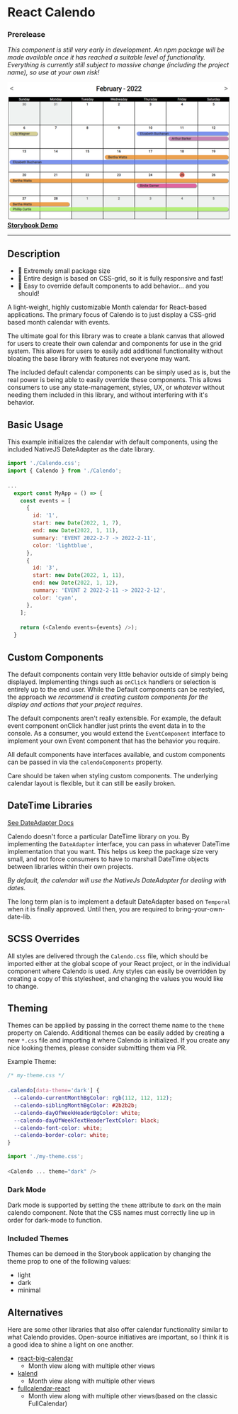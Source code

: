 # React Calendo

### Prerelease

_This component is still very early in development. An npm package will be made available once it has reached a suitable level of functionality. Everything is currently still subject to massive change (including the project name), so use at your own risk!_

![Large Calendar Preview](/assets/large_preview.png)
[**Storybook Demo**](https://bruceharrison1984.github.io/Calendo)

---

## Description

- 🤏 Extremely small package size
- 📱 Entire design is based on CSS-grid, so it is fully responsive and fast!
- 🔩 Easy to override default components to add behavior... and you should!

A light-weight, highly customizable Month calendar for React-based applications. The primary focus of Calendo is to just display a CSS-grid based month calendar with events.

The ultimate goal for this library was to create a blank canvas that allowed for users to create their own calendar and components for use in the grid system. This allows for users to easily add additional functionality without bloating the base library with features not everyone may want.

The included default calendar components can be simply used as is, but the real power is being able to easily override these components. This allows consumers to use any state-management, styles, UX, or _whatever_ without needing them included in this library, and without interfering with it's behavior.

## Basic Usage

This example initializes the calendar with default components, using the included NativeJS DateAdapter as the date library.

```js
import './Calendo.css';
import { Calendo } from './Calendo';

...
  export const MyApp = () => {
    const events = [
      {
        id: '1',
        start: new Date(2022, 1, 7),
        end: new Date(2022, 1, 11),
        summary: 'EVENT 2022-2-7 -> 2022-2-11',
        color: 'lightblue',
      },
      {
        id: '3',
        start: new Date(2022, 1, 11),
        end: new Date(2022, 1, 12),
        summary: 'EVENT 2 2022-2-11 -> 2022-2-12',
        color: 'cyan',
      },
    ];

    return (<Calendo events={events} />);
  }
```

## Custom Components

The default components contain very little behavior outside of simply being displayed. Implementing things such as `onClick` handlers or selection is entirely up to the end user. While the Default components can be restyled, the approach _we recommend is creating custom components for the display and actions that your project requires_.

The default components aren't really extensible. For example, the default event component onClick handler just prints the event data in to the console. As a consumer, you would extend the `EventComponent` interface to implement your own Event component that has the behavior you require.

All default components have interfaces available, and custom components can be passed in via the `calendoComponents` property.

Care should be taken when styling custom components. The underlying calendar layout is flexible, but it can still be easily broken.

## DateTime Libraries

[See DateAdapter Docs](src/dateAdapters/readme.md)

Calendo doesn't force a particular DateTime library on you. By implementing the `DateAdapter` interface, you can pass in whatever DateTime implementation that you want. This helps us keep the package size very small, and not force consumers to have to marshall DateTime objects between libraries within their own projects.

_By default, the calendar will use the NativeJs DateAdapter for dealing with dates._

The long term plan is to implement a default DateAdapter based on `Temporal` when it is finally approved. Until then, you are required to bring-your-own-date-lib.

## SCSS Overrides

All styles are delivered through the `Calendo.css` file, which should be imported either at the global scope of your React project, or in the individual component where Calendo is used. Any styles can easily be overridden by creating a copy of this stylesheet, and changing the values you would like to change.

## Theming

Themes can be applied by passing in the correct theme name to the `theme` property on Calendo. Additional themes can be easily added by creating a new `*.css` file and importing it where Calendo is initialized. If you create any nice looking themes, please consider submitting them via PR.

Example Theme:

```css
/* my-theme.css */

.calendo[data-theme='dark'] {
  --calendo-currentMonthBgColor: rgb(112, 112, 112);
  --calendo-siblingMonthBgColor: #2b2b2b;
  --calendo-dayOfWeekHeaderBgColor: white;
  --calendo-dayOfWeekTextHeaderTextColor: black;
  --calendo-font-color: white;
  --calendo-border-color: white;
}
```

```js
import './my-theme.css';

<Calendo ... theme="dark" />
```

### Dark Mode

Dark mode is supported by setting the `theme` attribute to `dark` on the main calendo component. Note that the CSS names must correctly line up in order for dark-mode to function.

### Included Themes

Themes can be demoed in the Storybook application by changing the theme prop to one of the following values:

- light
- dark
- minimal

## Alternatives

Here are some other libraries that also offer calendar functionality similar to what Calendo provides. Open-source initiatives are important, so I think it is a good idea to shine a light on one another.

- [react-big-calendar](https://github.com/jquense/react-big-calendar)
  - Month view along with multiple other views
- [kalend](https://github.com/nibdo/kalend)
  - Month view along with multiple other views
- [fullcalendar-react](https://github.com/fullcalendar/fullcalendar-react)
  - Month view along with multiple other views(based on the classic FullCalendar)
